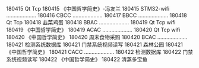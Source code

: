 180415  Qt Tcp
180415  《中国哲学简史》-冯友兰
180415  STM32-wifi
....................
180416  CBCC
....................
180417  BBCC
....................
180418  Qt Tcp
180418  韭菜鸡蛋
180418  BBAC
....................
180419  Qt Tcp wifi
180419  《中国哲学简史》
180419 ACAC
....................
180420 Qt Tcp wifi
180420 《中国哲学简史》
180420 周末食物采购
180420  BCAC
....................
180421  检测系统数据库
180421  门禁系统视频读写
180421  森林公园
180421  《中国哲学简史》
180421  CACC
....................
180422  检测数据库
180422  门禁系统视频读写
180422  《中国哲学简史》
180422  清蒸多宝鱼
